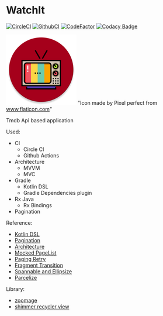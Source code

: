 # WatchIt

[![CircleCI](https://circleci.com/gh/andor201995/WatchIt/tree/master.svg?style=svg&circle-token=20f351f854fb137ee73f7d0795a571201e910e56)](https://circleci.com/gh/andor201995/WatchIt/tree/master)
[![GithubCI](https://github.com/andor201995/WatchIt/workflows/Java%20CI/badge.svg)](https://github.com/andor201995/WatchIt/actions?query=workflow%3A%22Java+CI%22)
[![CodeFactor](https://www.codefactor.io/repository/github/andor201995/watchit/badge)](https://www.codefactor.io/repository/github/andor201995/watchit)
[![Codacy Badge](https://app.codacy.com/project/badge/Grade/d80cb12311d445ea85dd511e79c59cb5)](https://www.codacy.com/manual/andor201995/WatchIt?utm_source=github.com&amp;utm_medium=referral&amp;utm_content=andor201995/WatchIt&amp;utm_campaign=Badge_Grade)

![Application icon](https://github.com/andor201995/WatchIt/blob/master/app/src/main/res/mipmap-xxxhdpi/ic_launcher_watch_it_round.png)
"Icon made by Pixel perfect from www.flaticon.com"

Tmdb Api based application 

Used:
* CI
    * Circle CI
    * Github Actions
* Architecture
    * MVVM
    * MVC
* Gradle
    * Kotlin DSL
    * Gradle Dependencies plugin
* Rx Java
    * Rx Bindings
* Pagination

Reference:
* [Kotlin DSL](https://proandroiddev.com/gradle-dependency-management-with-kotlin-94eed4df9a28)
* [Pagination](https://proandroiddev.com/8-steps-to-implement-paging-library-in-android-d02500f7fffe)
* [Architecture](https://www.techyourchance.com/architecture-diagrams-android-applications/)
* [Mocked PageList](https://stackoverflow.com/a/52511874/7972699)
* [Paging Retry](https://github.com/android/architecture-components-samples/blob/master/PagingWithNetworkSample/app/src/main/java/com/android/example/paging/pagingwithnetwork/reddit/repository/inMemory/byPage/PageKeyedSubredditDataSource.kt)
* [Fragment Transition](https://medium.com/@serbelga/shared-elements-in-android-navigation-architecture-component-bc5e7922ecdf)
* [Spannable and Ellipsize](https://stackoverflow.com/q/14691511/7972699)
* [Parcelize](https://android.jlelse.eu/yet-another-awesome-kotlin-feature-parcelize-5439718ba220)

Library:
* [zoomage](https://github.com/jsibbold/zoomage)
* [shimmer recycler view](https://android-arsenal.com/details/1/7612)
